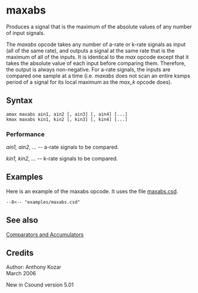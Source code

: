 <!--
id:maxabs
category:Signal Modifiers:Comparators and Accumulators
-->
# maxabs
Produces a signal that is the maximum of the absolute values of any number of input signals.

The _maxabs_ opcode takes any number of a-rate or k-rate signals as input (all of the same rate), and outputs a signal at the same rate that is the maximum of all of the inputs.  It is identical to the _max_ opcode except that it takes the absolute value of each input before comparing them.  Therefore, the output is always non-negative.  For a-rate signals, the inputs are compared one sample at a time (i.e. _maxabs_ does not scan an entire ksmps period of a signal for its local maximum as the _max_k_ opcode does).

## Syntax
``` csound-orc
amax maxabs ain1, ain2 [, ain3] [, ain4] [...]
kmax maxabs kin1, kin2 [, kin3] [, kin4] [...]
```

### Performance

_ain1, ain2, ..._ --  a-rate signals to be compared.

_kin1, kin2, ..._ --  k-rate signals to be compared.

## Examples

Here is an example of the maxabs opcode. It uses the file [maxabs.csd](../../examples/maxabs.csd).

``` csound-csd title="Example of the maxabs opcode." linenums="1"
--8<-- "examples/maxabs.csd"
```

## See also

[Comparators and Accumulators](../../sigmod/compaccum)

## Credits

Author: Anthony Kozar<br>
March 2006<br>

New in Csound version 5.01
